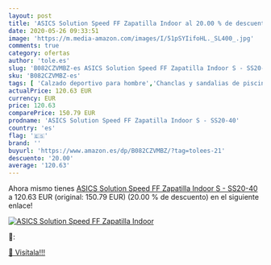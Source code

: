 ```yaml
---
layout: post
title: 'ASICS Solution Speed FF Zapatilla Indoor al 20.00 % de descuento'
date: 2020-05-26 09:33:51
image: 'https://m.media-amazon.com/images/I/51pSYIifoHL._SL400_.jpg'
comments: true
category: ofertas
author: 'tole.es'
slug: 'B082CZVMBZ-es ASICS Solution Speed FF Zapatilla Indoor S - SS20-40'
sku: 'B082CZVMBZ-es'
tags: [ 'Calzado deportivo para hombre','Chanclas y sandalias de piscina para hombre','Sandalias de vestir para hombre','Zapatillas y calzado deportivo para hombre','Zapatos','Zapatos para hombre','Zapatos y complementos','zapatilla', ]
actualPrice: 120.63 EUR
currency: EUR
price: 120.63
comparePrice: 150.79 EUR
prodname: 'ASICS Solution Speed FF Zapatilla Indoor S - SS20-40'
country: 'es'
flag: '🇪🇸'
brand: ''
buyurl: 'https://www.amazon.es/dp/B082CZVMBZ/?tag=tolees-21'
descuento: '20.00'
average: '120.63'
---
```


Ahora mismo tienes [ASICS Solution Speed FF Zapatilla Indoor S - SS20-40](https://www.amazon.es/dp/B082CZVMBZ/?tag=tolees-21) a 120.63 EUR (original: 150.79 EUR) (20.00 %  de descuento) en el siguiente enlace!

[![ASICS Solution Speed FF Zapatilla Indoor](https://m.media-amazon.com/images/I/51pSYIifoHL._SL400_.jpg)](https://www.amazon.es/dp/B082CZVMBZ/?tag=tolees-21)

🔎:


[🛒 Visítala!!!](https://www.amazon.es/dp/B082CZVMBZ/?tag=tolees-21)

